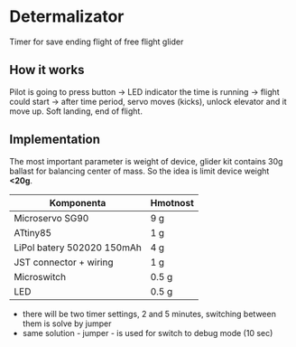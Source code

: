 # Determalizator
Timer for save ending flight of free flight glider

## How it works
Pilot is going to press button -> LED indicator the time is running -> flight could start -> after time period, servo moves (kicks), unlock elevator and it move up. Soft landing, end of flight.

## Implementation
The most important parameter is weight of device, glider kit contains 30g ballast for  balancing center of mass. So the idea is limit device weight **<20g**.

| Komponenta                    | Hmotnost |
|------------------------------|----------|
| Microservo SG90              | 9 g      |
| ATtiny85                     | 1 g      |
| LiPol batery 502020 150mAh  | 4 g      |
| JST connector + wiring       | 1 g      |
| Microswitch               | 0.5 g    |
| LED                    | 0.5 g    |

- there will be two timer settings, 2 and 5 minutes, switching between them is solve by jumper
- same solution - jumper - is used for switch to debug mode (10 sec)